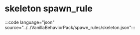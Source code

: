 # skeleton spawn_rule

:::code language="json" source="../../VanillaBehaviorPack/spawn_rules/skeleton.json":::